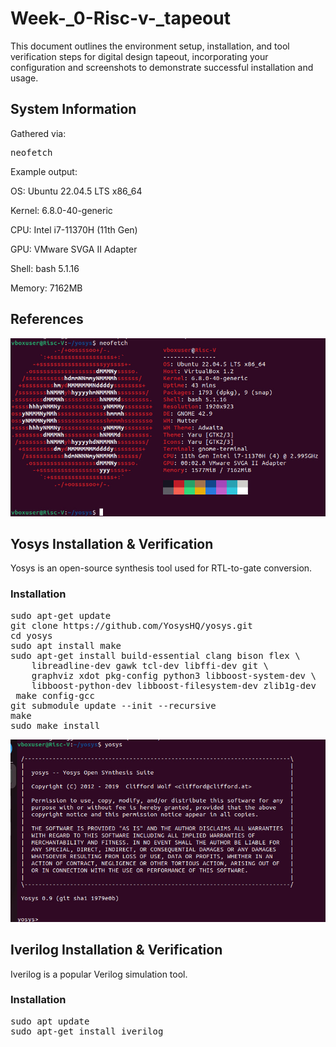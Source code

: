 # Week-_0-Risc-v-_tapeout
This document outlines the environment setup, installation, and tool verification steps for digital design tapeout, incorporating your configuration and screenshots to demonstrate successful installation and usage.
## System Information
Gathered via:
<pre>neofetch</pre>
Example output:

OS: Ubuntu 22.04.5 LTS x86_64

Kernel: 6.8.0-40-generic

CPU: Intel i7-11370H (11th Gen)

GPU: VMware SVGA II Adapter

Shell: bash 5.1.16

Memory: 7162MB

## References 
![references](https://github.com/praaveenharigs/Week-_0-Risc-v-_tapeout/blob/main/pictures/IMG-20250920-WA0011%20(7).jpg)

## Yosys Installation & Verification
Yosys is an open-source synthesis tool used for RTL-to-gate conversion.

### Installation
<pre>sudo apt-get update
git clone https://github.com/YosysHQ/yosys.git
cd yosys
sudo apt install make               
sudo apt-get install build-essential clang bison flex \
    libreadline-dev gawk tcl-dev libffi-dev git \
    graphviz xdot pkg-config python3 libboost-system-dev \
    libboost-python-dev libboost-filesystem-dev zlib1g-dev
 make config-gcc
git submodule update --init --recursive
make 
sudo make install</pre>
![yosys](https://github.com/praaveenharigs/Week-_0-Risc-v-_tapeout/blob/main/pictures/IMG-20250920-WA0011%20(6).jpg)

## Iverilog Installation & Verification
Iverilog is a popular Verilog simulation tool.

### Installation
<pre>sudo apt update
sudo apt-get install iverilog
</pre>
